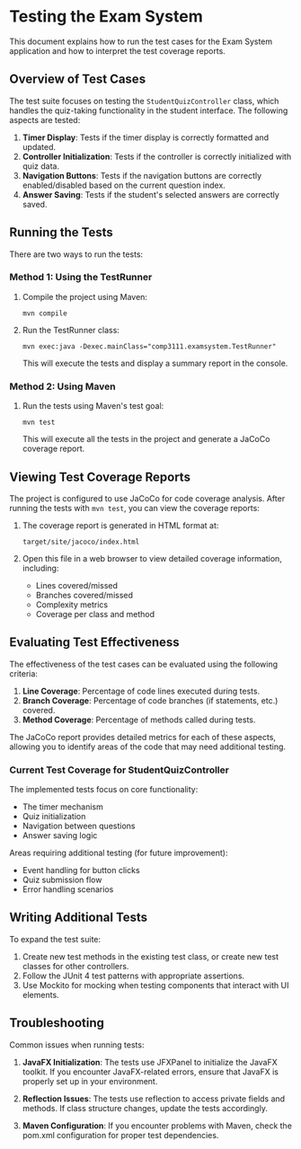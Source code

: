 # Testing the Exam System

This document explains how to run the test cases for the Exam System application and how to interpret the test coverage reports.

## Overview of Test Cases

The test suite focuses on testing the `StudentQuizController` class, which handles the quiz-taking functionality in the student interface. The following aspects are tested:

1. **Timer Display**: Tests if the timer display is correctly formatted and updated.
2. **Controller Initialization**: Tests if the controller is correctly initialized with quiz data.
3. **Navigation Buttons**: Tests if the navigation buttons are correctly enabled/disabled based on the current question index.
4. **Answer Saving**: Tests if the student's selected answers are correctly saved.

## Running the Tests

There are two ways to run the tests:

### Method 1: Using the TestRunner

1. Compile the project using Maven:
   ```
   mvn compile
   ```

2. Run the TestRunner class:
   ```
   mvn exec:java -Dexec.mainClass="comp3111.examsystem.TestRunner"
   ```

   This will execute the tests and display a summary report in the console.

### Method 2: Using Maven

1. Run the tests using Maven's test goal:
   ```
   mvn test
   ```

   This will execute all the tests in the project and generate a JaCoCo coverage report.

## Viewing Test Coverage Reports

The project is configured to use JaCoCo for code coverage analysis. After running the tests with `mvn test`, you can view the coverage reports:

1. The coverage report is generated in HTML format at:
   ```
   target/site/jacoco/index.html
   ```

2. Open this file in a web browser to view detailed coverage information, including:
   - Lines covered/missed
   - Branches covered/missed
   - Complexity metrics
   - Coverage per class and method

## Evaluating Test Effectiveness

The effectiveness of the test cases can be evaluated using the following criteria:

1. **Line Coverage**: Percentage of code lines executed during tests.
2. **Branch Coverage**: Percentage of code branches (if statements, etc.) covered.
3. **Method Coverage**: Percentage of methods called during tests.

The JaCoCo report provides detailed metrics for each of these aspects, allowing you to identify areas of the code that may need additional testing.

### Current Test Coverage for StudentQuizController

The implemented tests focus on core functionality:

- The timer mechanism
- Quiz initialization
- Navigation between questions
- Answer saving logic

Areas requiring additional testing (for future improvement):
- Event handling for button clicks
- Quiz submission flow
- Error handling scenarios

## Writing Additional Tests

To expand the test suite:

1. Create new test methods in the existing test class, or create new test classes for other controllers.
2. Follow the JUnit 4 test patterns with appropriate assertions.
3. Use Mockito for mocking when testing components that interact with UI elements.

## Troubleshooting

Common issues when running tests:

1. **JavaFX Initialization**: The tests use JFXPanel to initialize the JavaFX toolkit. If you encounter JavaFX-related errors, ensure that JavaFX is properly set up in your environment.

2. **Reflection Issues**: The tests use reflection to access private fields and methods. If class structure changes, update the tests accordingly.

3. **Maven Configuration**: If you encounter problems with Maven, check the pom.xml configuration for proper test dependencies. 